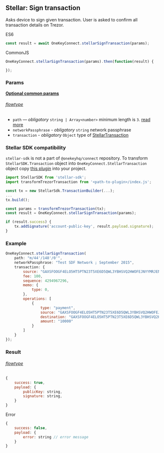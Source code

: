 
## Stellar: Sign transaction
Asks device to sign given transaction. User is asked to confirm all transaction
details on Trezor.

ES6
```javascript
const result = await OneKeyConnect.stellarSignTransaction(params);
```

CommonJS
```javascript
OneKeyConnect.stellarSignTransaction(params).then(function(result) {

});
```

### Params
[****Optional common params****](commonParams.md)
###### [flowtype](../../src/js/types/params.js#L149-L154)
* `path` — *obligatory* `string | Array<number>` minimum length is `3`. [read more](path.md)
* `networkPassphrase` - *obligatory* `string` network passphrase
* `transaction` - *obligatory* `Object` type of [StellarTransaction](../../src/js/types/stellar.js#L129)

### Stellar SDK compatibility
`stellar-sdk` is not a part of `@onekeyhq/connect` repository.
To transform `StellarSDK.Transaction` object into `OneKeyConnect.StellarTransaction` object copy [this plugin](../../src/js/plugins/stellar/plugin.js) into your project.
```javascript
import StellarSDK from 'stellar-sdk';
import transformTrezorTransaction from '<path-to-plugin>/index.js';

const tx = new StellarSdk.TransactionBuilder(...);
...
tx.build();

const params = transformTrezorTransaction(tx);
const result = OneKeyConnect.stellarSignTransaction(params);

if (result.success) {
    tx.addSignature('account-public-key', result.payload.signature);
}
```

### Example
```javascript
OneKeyConnect.stellarSignTransaction(
    path: "m/44'/148'/0'",
    networkPassphrase: "Test SDF Network ; September 2015",
    transaction: {
        source: "GAXSFOOGF4ELO5HT5PTN23T5XE6D5QWL3YBHSVQ2HWOFEJNYYMRJENBV",
        fee: 100,
        sequence: 4294967296,
        memo: {
            type: 0,
        },
        operations: [
            {
                type: "payment",
                source: "GAXSFOOGF4ELO5HT5PTN23T5XE6D5QWL3YBHSVQ2HWOFEJNYYMRJENBV",
                destination: "GAXSFOOGF4ELO5HT5PTN23T5XE6D5QWL3YBHSVQ2HWOFEJNYYMRJENBV",
                amount: "10000"
            }
        ]
    }
});
```

### Result
###### [flowtype](../../src/js/types/response.js#L129-L132)
```javascript
{
    success: true,
    payload: {
        publicKey: string,
        signature: string,
    }
}
```
Error
```javascript
{
    success: false,
    payload: {
        error: string // error message
    }
}
```
